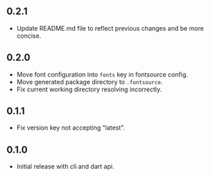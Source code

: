 ## 0.2.1

- Update README.md file to reflect previous changes and be more concise.

## 0.2.0

- Move font configuration into `fonts` key in fontsource config.
- Move generated package directory to `.fontsource`.
- Fix current working directory resolving incorrectly.

## 0.1.1

- Fix version key not accepting "latest".

## 0.1.0

- Initial release with cli and dart api.
